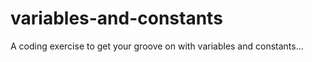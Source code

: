 variables-and-constants
=======================

A coding exercise to get your groove on with variables and constants...
